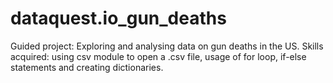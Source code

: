 # dataquest.io_gun_deaths
Guided project: Exploring and analysing data on gun deaths in the US. 
Skills acquired: using csv module to open a .csv file, usage of for loop, if-else statements and creating dictionaries. 

